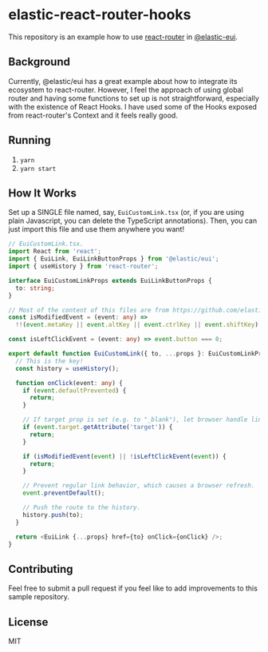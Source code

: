 # elastic-react-router-hooks

This repository is an example how to use [react-router](https://github.com/ReactTraining/react-router) in [@elastic-eui](https://github.com/elastic/eui/).

## Background

Currently, @elastic/eui has a great example about how to integrate its ecosystem to react-router. However, I feel the approach of using global router and having some functions to set up is not straightforward, especially with the existence of React Hooks. I have used some of the Hooks exposed from react-router's Context and it feels really good.

## Running

1. `yarn`
2. `yarn start`

## How It Works

Set up a SINGLE file named, say, `EuiCustomLink.tsx` (or, if you are using plain Javascript, you can delete the TypeScript annotations). Then, you can just import this file and use them anywhere you want!

```ts
// EuiCustomLink.tsx.
import React from 'react';
import { EuiLink, EuiLinkButtonProps } from '@elastic/eui';
import { useHistory } from 'react-router';

interface EuiCustomLinkProps extends EuiLinkButtonProps {
  to: string;
}

// Most of the content of this files are from https://github.com/elastic/eui/pull/1976.
const isModifiedEvent = (event: any) =>
  !!(event.metaKey || event.altKey || event.ctrlKey || event.shiftKey);

const isLeftClickEvent = (event: any) => event.button === 0;

export default function EuiCustomLink({ to, ...props }: EuiCustomLinkProps) {
  // This is the key!
  const history = useHistory();

  function onClick(event: any) {
    if (event.defaultPrevented) {
      return;
    }

    // If target prop is set (e.g. to "_blank"), let browser handle link.
    if (event.target.getAttribute('target')) {
      return;
    }

    if (isModifiedEvent(event) || !isLeftClickEvent(event)) {
      return;
    }

    // Prevent regular link behavior, which causes a browser refresh.
    event.preventDefault();

    // Push the route to the history.
    history.push(to);
  }

  return <EuiLink {...props} href={to} onClick={onClick} />;
}
```

## Contributing

Feel free to submit a pull request if you feel like to add improvements to this sample repository.

## License

MIT
